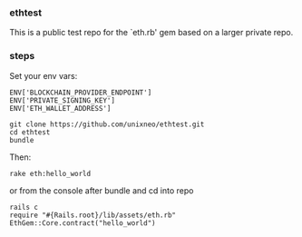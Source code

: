 ### ethtest 

This is a public test repo for the `eth.rb' gem based on a larger private repo.

### steps

Set your env vars:

```shell
ENV['BLOCKCHAIN_PROVIDER_ENDPOINT']
ENV['PRIVATE_SIGNING_KEY']
ENV['ETH_WALLET_ADDRESS']
```

```
git clone https://github.com/unixneo/ethtest.git
cd ethtest
bundle
```
Then:

```
rake eth:hello_world
```

or from the console after bundle and cd into repo

```
rails c
require "#{Rails.root}/lib/assets/eth.rb"
EthGem::Core.contract("hello_world")
```